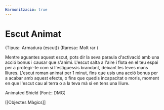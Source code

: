 ```yaml
---
Harmonització: true
---
```

# Escut Animat

(Tipus:: Armadura (escut)) (Raresa:: Molt rar )

Mentre aguantes aquest escut, pots dir la seva paraula d'activació amb una acció bonus i causar que s'animi. L'escut salta a l'aire i flota en el teu espai per a protegir-te com si l'estiguessis brandant, deixant les teves mans lliures. L'escut roman animat per 1 minut, fins que usis una acció bonus per a acabar amb aquest efecte, o fins que quedis incapacitat o moris, moment en que l'escut cau al terra o a la teva mà si en tens una lliure.

Animated Shield (Font:: DMG)

[[Objectes Màgics]]